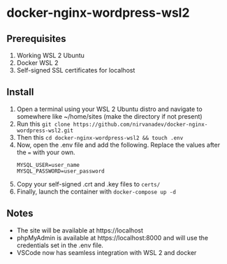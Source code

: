 # docker-nginx-wordpress-wsl2

## Prerequisites
1. Working WSL 2 Ubuntu
2. Docker WSL 2
3. Self-signed SSL certificates for localhost

## Install
1. Open a terminal using your WSL 2 Ubuntu distro and navigate to somewhere like ~/home/sites (make the directory if not present)
2. Run this `git clone https://github.com/nirvanadev/docker-nginx-wordpress-wsl2.git`
3. Then this `cd docker-nginx-wordpress-wsl2 && touch .env`
4. Now, open the .env file and add the following. Replace the values after the `=` with your own.
    ```MYSQL_ROOT_PASSWORD=your_root_password
    MYSQL_USER=user_name
    MYSQL_PASSWORD=user_password
    ```
5. Copy your self-signed .crt and .key files to `certs/`
6. Finally, launch the container with `docker-compose up -d`

## Notes
- The site will be available at https://localhost
- phpMyAdmin is available at https://localhost:8000 and will use the credentials set in the .env file.
- VSCode now has seamless integration with WSL 2 and docker
